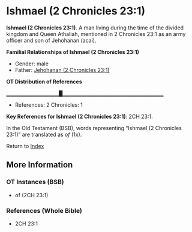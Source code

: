 # Ishmael (2 Chronicles 23:1)
**Ishmael (2 Chronicles 23:1)**. 
A man living during the time of the divided kingdom and Queen Athaliah, mentioned in 2 Chronicles 23:1 as an army officer and son of Jehohanan (acai). 




**Familial Relationships of Ishmael (2 Chronicles 23:1)**


* Gender: male
* Father: [Jehohanan (2 Chronicles 23:1)](Jehohanan.3.md)


**OT Distribution of References**

▁▁▁▁▁▁▁▁▁▁▁▁▁█▁▁▁▁▁▁▁▁▁▁▁▁▁▁▁▁▁▁▁▁▁▁▁▁▁
* References: 2 Chronicles: 1



**Key References for Ishmael (2 Chronicles 23:1)**: 
2CH 23:1. 


In the Old Testament (BSB), words representing “Ishmael (2 Chronicles 23:1)” are translated as 
*of* (1x). 




Return to [Index](00-Index.md)

## More Information

### OT Instances (BSB)

* of (2CH 23:1)



### References (Whole Bible)

* 2CH 23:1



